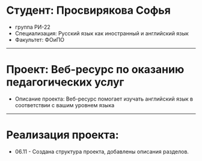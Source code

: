 # Студент: Просвирякова Софья
- группа РИ-22
- Специализация: Русский язык как иностранный и английский язык
- Факультет: ФОиПО
---
# Проект: Веб-ресурс по оказанию педагогических услуг 
- Описание проекта: Веб-ресурс помогает изучать английский язык в соответствии с вашим уровнем языка
---
# Реализация проекта:
- 06.11 - Создана структура проекта, добавлены описания разделов.